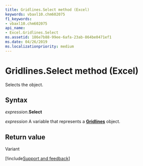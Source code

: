 ```yaml
---
title: Gridlines.Select method (Excel)
keywords: vbaxl10.chm602075
f1_keywords:
- vbaxl10.chm602075
api_name:
- Excel.Gridlines.Select
ms.assetid: 186e7b88-99ee-6afa-23ab-864be0471ef1
ms.date: 04/26/2019
ms.localizationpriority: medium
---
```



# Gridlines.Select method (Excel)

Selects the object.


## Syntax

_expression_.**Select**

_expression_ A variable that represents a **[Gridlines](excel.gridlines(object).md)** object.


## Return value

Variant




[!include[Support and feedback](~/includes/feedback-boilerplate.md)]